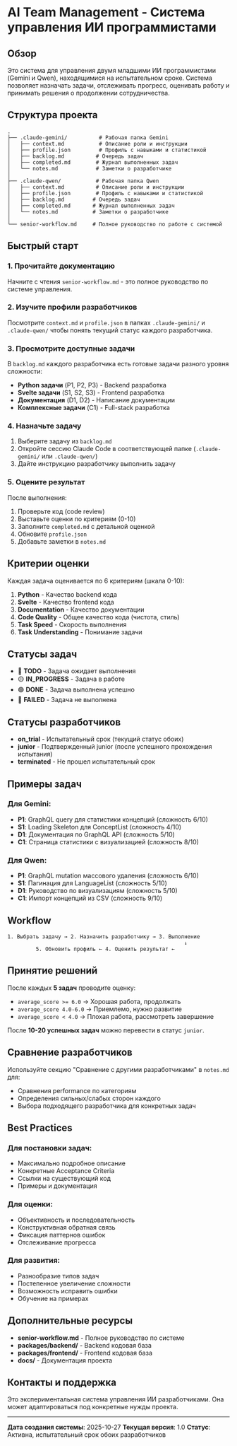 # AI Team Management - Система управления ИИ программистами

## Обзор

Это система для управления двумя младшими ИИ программистами (Gemini и Qwen), находящимися на испытательном сроке. Система позволяет назначать задачи, отслеживать прогресс, оценивать работу и принимать решения о продолжении сотрудничества.

## Структура проекта

```
.
├── .claude-gemini/          # Рабочая папка Gemini
│   ├── context.md           # Описание роли и инструкции
│   ├── profile.json         # Профиль с навыками и статистикой
│   ├── backlog.md          # Очередь задач
│   ├── completed.md        # Журнал выполненных задач
│   └── notes.md            # Заметки о разработчике
│
├── .claude-qwen/           # Рабочая папка Qwen
│   ├── context.md          # Описание роли и инструкции
│   ├── profile.json        # Профиль с навыками и статистикой
│   ├── backlog.md         # Очередь задач
│   ├── completed.md       # Журнал выполненных задач
│   └── notes.md           # Заметки о разработчике
│
└── senior-workflow.md     # Полное руководство по работе с системой
```

## Быстрый старт

### 1. Прочитайте документацию

Начните с чтения `senior-workflow.md` - это полное руководство по системе управления.

### 2. Изучите профили разработчиков

Посмотрите `context.md` и `profile.json` в папках `.claude-gemini/` и `.claude-qwen/` чтобы понять текущий статус каждого разработчика.

### 3. Просмотрите доступные задачи

В `backlog.md` каждого разработчика есть готовые задачи разного уровня сложности:
- **Python задачи** (P1, P2, P3) - Backend разработка
- **Svelte задачи** (S1, S2, S3) - Frontend разработка
- **Документация** (D1, D2) - Написание документации
- **Комплексные задачи** (C1) - Full-stack разработка

### 4. Назначьте задачу

1. Выберите задачу из `backlog.md`
2. Откройте сессию Claude Code в соответствующей папке (`.claude-gemini/` или `.claude-qwen/`)
3. Дайте инструкцию разработчику выполнить задачу

### 5. Оцените результат

После выполнения:
1. Проверьте код (code review)
2. Выставьте оценки по критериям (0-10)
3. Заполните `completed.md` с детальной оценкой
4. Обновите `profile.json`
5. Добавьте заметки в `notes.md`

## Критерии оценки

Каждая задача оценивается по 6 критериям (шкала 0-10):

1. **Python** - Качество backend кода
2. **Svelte** - Качество frontend кода
3. **Documentation** - Качество документации
4. **Code Quality** - Общее качество кода (чистота, стиль)
5. **Task Speed** - Скорость выполнения
6. **Task Understanding** - Понимание задачи

## Статусы задач

- 🔵 **TODO** - Задача ожидает выполнения
- 🟡 **IN_PROGRESS** - Задача в работе
- 🟢 **DONE** - Задача выполнена успешно
- 🔴 **FAILED** - Задача не выполнена

## Статусы разработчиков

- **on_trial** - Испытательный срок (текущий статус обоих)
- **junior** - Подтвержденный junior (после успешного прохождения испытания)
- **terminated** - Не прошел испытательный срок

## Примеры задач

### Для Gemini:

- **P1**: GraphQL query для статистики концепций (сложность 6/10)
- **S1**: Loading Skeleton для ConceptList (сложность 4/10)
- **D1**: Документация по GraphQL API (сложность 5/10)
- **C1**: Страница статистики с визуализацией (сложность 8/10)

### Для Qwen:

- **P1**: GraphQL mutation массового удаления (сложность 6/10)
- **S1**: Пагинация для LanguageList (сложность 5/10)
- **D1**: Руководство по визуализациям (сложность 5/10)
- **C1**: Импорт концепций из CSV (сложность 9/10)

## Workflow

```
1. Выбрать задачу → 2. Назначить разработчику → 3. Выполнение
                                                        ↓
         5. Обновить профиль ← 4. Оценить результат ←
```

## Принятие решений

После каждых **5 задач** проводите оценку:

- `average_score >= 6.0` → Хорошая работа, продолжать
- `average_score 4.0-6.0` → Приемлемо, нужно развитие
- `average_score < 4.0` → Плохая работа, рассмотреть завершение

После **10-20 успешных задач** можно перевести в статус `junior`.

## Сравнение разработчиков

Используйте секцию "Сравнение с другими разработчиками" в `notes.md` для:
- Сравнения performance по категориям
- Определения сильных/слабых сторон каждого
- Выбора подходящего разработчика для конкретных задач

## Best Practices

### Для постановки задач:
- Максимально подробное описание
- Конкретные Acceptance Criteria
- Ссылки на существующий код
- Примеры и документация

### Для оценки:
- Объективность и последовательность
- Конструктивная обратная связь
- Фиксация паттернов ошибок
- Отслеживание прогресса

### Для развития:
- Разнообразие типов задач
- Постепенное увеличение сложности
- Возможность исправить ошибки
- Обучение на примерах

## Дополнительные ресурсы

- **senior-workflow.md** - Полное руководство по системе
- **packages/backend/** - Backend кодовая база
- **packages/frontend/** - Frontend кодовая база
- **docs/** - Документация проекта

## Контакты и поддержка

Это экспериментальная система управления ИИ разработчиками.
Она может адаптироваться под конкретные нужды проекта.

---

**Дата создания системы**: 2025-10-27
**Текущая версия**: 1.0
**Статус**: Активна, испытательный срок обоих разработчиков
